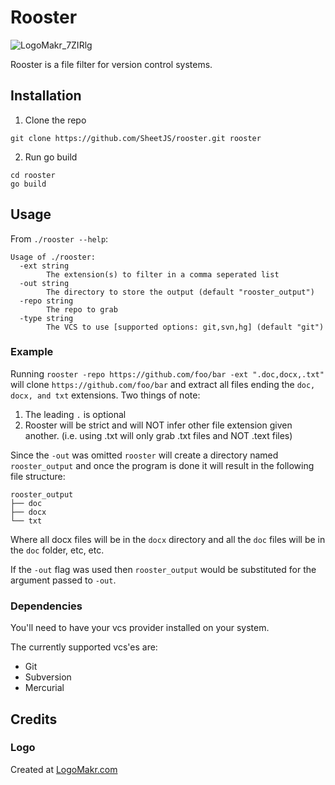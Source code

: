 # Rooster

![LogoMakr_7ZIRlg](https://user-images.githubusercontent.com/13544676/86405652-91fa2f80-bc66-11ea-8543-f56ab909bb9d.png)

Rooster is a file filter for version control systems.

## Installation

1. Clone the repo

`git clone https://github.com/SheetJS/rooster.git rooster`

2. Run go build

```
cd rooster
go build
```

## Usage

From `./rooster --help`:

```
Usage of ./rooster:
  -ext string
        The extension(s) to filter in a comma seperated list
  -out string
        The directory to store the output (default "rooster_output")
  -repo string
        The repo to grab
  -type string
        The VCS to use [supported options: git,svn,hg] (default "git")
```

### Example

Running `rooster -repo https://github.com/foo/bar -ext ".doc,docx,.txt"` will clone `https://github.com/foo/bar` and extract all files ending the `doc, docx, and txt` extensions. Two things of note:

1. The leading `.` is optional
2. Rooster will be strict and will NOT infer other file extension given another. (i.e. using .txt will only grab .txt files and NOT .text files)

Since the `-out` was omitted `rooster` will create a directory named `rooster_output` and once the program is done it will result in the following file structure:

```
rooster_output
├── doc
├── docx
└── txt
```

Where all docx files will be in the `docx` directory and all the `doc` files will be in the `doc` folder, etc, etc.

If the `-out` flag was used then `rooster_output` would be substituted for the argument passed to `-out`.

### Dependencies

You'll need to have your vcs provider installed on your system.

The currently supported vcs'es are:

- Git
- Subversion
- Mercurial

## Credits

### Logo

Created at [LogoMakr.com](https://www.LogoMakr.com)
